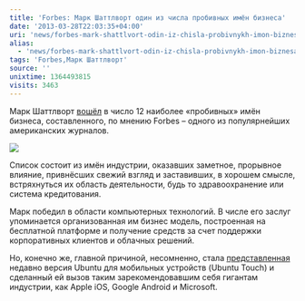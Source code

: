 ```yaml
---
title: 'Forbes: Марк Шаттлворт один из числа пробивных имён бизнеса'
date: '2013-03-28T22:03:35+04:00'
uri: 'news/forbes-mark-shattlvort-odin-iz-chisla-probivnykh-imon-biznesa'
alias: 
  - 'news/forbes-mark-shattlvort-odin-iz-chisla-probivnykh-imon-biznesa.html'
tags: 'Forbes,Марк Шаттлворт'
source: ''
unixtime: 1364493815
visits: 3463
---
```

Марк Шаттлворт [вошёл](http://www.forbes.com/special-report/2013/disruptors/mark-shuttleworth.html) в число 12 наиболее «пробивных» имён бизнеса, составленного, по мнению Forbes – одного из популярнейших американских журналов.

[![](img/2013/03/28/22-00/298872274.jpg)](img/2013/03/28/22-00/298872274.jpg)

Список состоит из имён индустрии, оказавших заметное, прорывное влияние, привнёсших свежий взгляд и заставивших, в хорошем смысле, встряхнуться их область деятельности, будь то здравоохранение или система кредитования.

Марк победил в области компьютерных технологий. В числе его заслуг упоминается организованная им бизнес модель, построенная на бесплатной платформе и получение средств за счет поддержки корпоративных клиентов и облачных решений.

Но, конечно же, главной причиной, несомненно, стала [представленная](news/anonsirovana-versiya-ubuntu-dlya-telefonov) недавно версия Ubuntu для мобильных устройств (Ubuntu Touch) и сделанный ей вызов таким зарекомендовавшим себя гигантам индустрии, как Apple iOS, Google Android и Microsoft.
